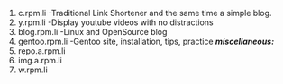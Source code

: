 1. c.rpm.li -Traditional Link Shortener and the same time a simple blog.
2. y.rpm.li -Display youtube videos with no distractions
3. blog.rpm.li -Linux and OpenSource blog
4. gentoo.rpm.li -Gentoo site, installation, tips, practice
***miscellaneous:***
1. repo.a.rpm.li
2. img.a.rpm.li
3. w.rpm.li
